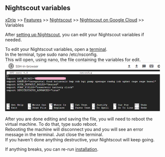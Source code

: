 ## Nightscout variables  
[xDrip](../../README.md) >> [Features](../Features_page) >> [Nightscout](../Nightscout_page) >> [Nightscout on Google Cloud](./GoogleCloud) >> Variables  
  
After [setting up Nightscout](./NS_setup), you can edit your Nightscout variables if needed.  
  
To edit your Nightscout variables, open a [terminal](./Terminal).  
In the terminal, type sudo nano /etc/nsconfig.  
This will open, using nano, the file containing the variables for edit.  
![](./images/nsconfig.png)  
  
After you are done editing and saving the file, you will need to reboot the virtual machine. To do that, type sudo reboot.  
Rebooting the machine will disconnect you and you will see an error message in the terminal. Just close the terminal.  
If you haven't done anything destructive, your Nightscout will keep going.  
  
If anything breaks, you can re-run [installation](./NS_Install).  
  
